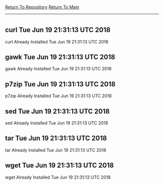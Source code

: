 [Return To Repository](https://github.com/deathbybandaid/piholeparser/)
[Return To Main](https://github.com/deathbybandaid/piholeparser/blob/master/RecentRunLogs/Mainlog.md)
____________________________________
# 
## curl Tue Jun 19 21:31:13 UTC 2018
curl Already Installed Tue Jun 19 21:31:13 UTC 2018
## gawk Tue Jun 19 21:31:13 UTC 2018
gawk Already Installed Tue Jun 19 21:31:13 UTC 2018
## p7zip Tue Jun 19 21:31:13 UTC 2018
p7zip Already Installed Tue Jun 19 21:31:13 UTC 2018
## sed Tue Jun 19 21:31:13 UTC 2018
sed Already Installed Tue Jun 19 21:31:13 UTC 2018
## tar Tue Jun 19 21:31:13 UTC 2018
tar Already Installed Tue Jun 19 21:31:13 UTC 2018
## wget Tue Jun 19 21:31:13 UTC 2018
wget Already Installed Tue Jun 19 21:31:13 UTC 2018
